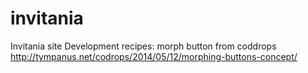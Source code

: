 # invitania
Invitania site Development
recipes:
morph button from coddrops http://tympanus.net/codrops/2014/05/12/morphing-buttons-concept/
